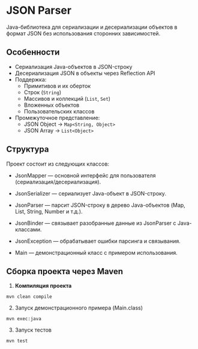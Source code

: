 # JSON Parser

Java-библиотека для сериализации и десериализации объектов в формат JSON без использования сторонних зависимостей.

## Особенности

- Сериализация Java-объектов в JSON-строку
- Десериализация JSON в объекты через Reflection API
- Поддержка:
    - Примитивов и их оберток
    - Строк (`String`)
    - Массивов и коллекций (`List`, `Set`)
    - Вложенных объектов
    - Пользовательских классов
- Промежуточное представление:
    - JSON Object → `Map<String, Object>`
    - JSON Array → `List<Object>`

## Структура
Проект состоит из следующих классов:

- JsonMapper — основной интерфейс для пользователя (сериализация/десериализация).

- JsonSerializer — сериализует Java-объект в JSON-строку.

- JsonParser — парсит JSON-строку в дерево Java-объектов (Map, List, String, Number и т.д.).

- JsonBinder — связывает разобранные данные из JsonParser с Java-классами.

- JsonException — обрабатывает ошибки парсинга и связывания.

- Main — демонстрационный класс с примером использования.

## Сборка проекта через Maven

1. **Компиляция проекта**
```
mvn clean compile
```

2. Запуск демонстрационного примера (Main.class)
```
mvn exec:java
```

3. Запуск тестов
```
mvn test
```

